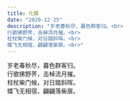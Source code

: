 ```yaml
---
title: 化蝶
date: "2020-12-25"
description: "岁老春秋尽，暮色群客归。<br>
行歌拂野荠，击棹流月摧。<br>
柱杖柴门候，对日踏斜晖。<br>
蝶飞无相宿，翩翩落柴扉。<br>"
---
```


岁老春秋尽，暮色群客归。<br>
行歌拂野荠，击棹流月摧。<br>
柱杖柴门候，对日踏斜晖。<br>
蝶飞无相宿，翩翩落柴扉。<br>
